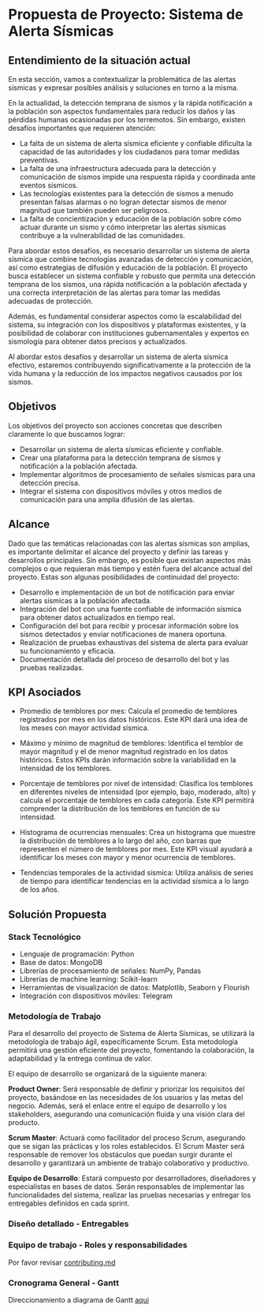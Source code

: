 # Propuesta de Proyecto: Sistema de Alerta Sísmicas

## Entendimiento de la situación actual

En esta sección, vamos a contextualizar la problemática de las alertas sísmicas y expresar posibles análisis y soluciones en torno a la misma.

En la actualidad, la detección temprana de sismos y la rápida notificación a la población son aspectos fundamentales para reducir los daños y las pérdidas humanas ocasionadas por los terremotos. Sin embargo, existen desafíos importantes que requieren atención:

- La falta de un sistema de alerta sísmica eficiente y confiable dificulta la capacidad de las autoridades y los ciudadanos para tomar medidas preventivas.
- La falta de una infraestructura adecuada para la detección y comunicación de sismos impide una respuesta rápida y coordinada ante eventos sísmicos.
- Las tecnologías existentes para la detección de sismos a menudo presentan falsas alarmas o no logran detectar sismos de menor magnitud que también pueden ser peligrosos.
- La falta de concientización y educación de la población sobre cómo actuar durante un sismo y cómo interpretar las alertas sísmicas contribuye a la vulnerabilidad de las comunidades.

Para abordar estos desafíos, es necesario desarrollar un sistema de alerta sísmica que combine tecnologías avanzadas de detección y comunicación, así como estrategias de difusión y educación de la población. El proyecto busca establecer un sistema confiable y robusto que permita una detección temprana de los sismos, una rápida notificación a la población afectada y una correcta interpretación de las alertas para tomar las medidas adecuadas de protección.

Además, es fundamental considerar aspectos como la escalabilidad del sistema, su integración con los dispositivos y plataformas existentes, y la posibilidad de colaborar con instituciones gubernamentales y expertos en sismología para obtener datos precisos y actualizados.

Al abordar estos desafíos y desarrollar un sistema de alerta sísmica efectivo, estaremos contribuyendo significativamente a la protección de la vida humana y la reducción de los impactos negativos causados por los sismos.

## Objetivos

Los objetivos del proyecto son acciones concretas que describen claramente lo que buscamos lograr:

- Desarrollar un sistema de alerta sísmicas eficiente y confiable.
- Crear una plataforma para la detección temprana de sismos y notificación a la población afectada.
- Implementar algoritmos de procesamiento de señales sísmicas para una detección precisa.
- Integrar el sistema con dispositivos móviles y otros medios de comunicación para una amplia difusión de las alertas.

## Alcance

Dado que las temáticas relacionadas con las alertas sísmicas son amplias, es importante delimitar el alcance del proyecto y definir las tareas y desarrollos principales. Sin embargo, es posible que existan aspectos más complejos o que requieran más tiempo y estén fuera del alcance actual del proyecto. Estas son algunas posibilidades de continuidad del proyecto:

- Desarrollo e implementación de un bot de notificación para enviar alertas sísmicas a la población afectada.
- Integración del bot con una fuente confiable de información sísmica para obtener datos actualizados en tiempo real.
- Configuración del bot para recibir y procesar información sobre los sismos detectados y enviar notificaciones de manera oportuna.
- Realización de pruebas exhaustivas del sistema de alerta para evaluar su funcionamiento y eficacia.
- Documentación detallada del proceso de desarrollo del bot y las pruebas realizadas.


## KPI Asociados
- Promedio de temblores por mes: Calcula el promedio de temblores registrados por mes en los datos históricos. Este KPI  dará una idea de los meses con mayor actividad sísmica.

- Máximo y mínimo de magnitud de temblores: Identifica el temblor de mayor magnitud y el de menor magnitud registrado en los datos históricos. Estos KPIs darán información sobre la variabilidad en la intensidad de los temblores.

- Porcentaje de temblores por nivel de intensidad: Clasifica los temblores en diferentes niveles de intensidad (por ejemplo, bajo, moderado, alto) y calcula el porcentaje de temblores en cada categoría. Este KPI  permitirá comprender la distribución de los temblores en función de su intensidad.

- Histograma de ocurrencias mensuales: Crea un histograma que muestre la distribución de temblores a lo largo del año, con barras que representen el número de temblores por mes. Este KPI visual ayudará a identificar los meses con mayor y menor ocurrencia de temblores.

- Tendencias temporales de la actividad sísmica: Utiliza análisis de series de tiempo para identificar tendencias en la actividad sísmica a lo largo de los años.


## Solución Propuesta
### Stack Tecnológico
- Lenguaje de programación: Python
- Base de datos: MongoDB
- Librerías de procesamiento de señales: NumPy, Pandas
- Librerías de machine learning: Scikit-learn
- Herramientas de visualización de datos: Matplotlib, Seaborn y Flourish
- Integración con dispositivos móviles: Telegram

### Metodología de Trabajo
Para el desarrollo del proyecto de Sistema de Alerta Sísmicas, se utilizará la metodología de trabajo ágil, específicamente Scrum. Esta metodología permitirá una gestión eficiente del proyecto, fomentando la colaboración, la adaptabilidad y la entrega continua de valor.

El equipo de desarrollo se organizará de la siguiente manera:

**Product Owner**: Será responsable de definir y priorizar los requisitos del proyecto, basándose en las necesidades de los usuarios y las metas del negocio. Además, será el enlace entre el equipo de desarrollo y los stakeholders, asegurando una comunicación fluida y una visión clara del producto.

**Scrum Master**: Actuará como facilitador del proceso Scrum, asegurando que se sigan las prácticas y los roles establecidos. El Scrum Master será responsable de remover los obstáculos que puedan surgir durante el desarrollo y garantizará un ambiente de trabajo colaborativo y productivo.

**Equipo de Desarrollo**: Estará compuesto por desarrolladores, diseñadores y especialistas en bases de datos. Serán responsables de implementar las funcionalidades del sistema, realizar las pruebas necesarias y entregar los entregables definidos en cada sprint.

### Diseño detallado - Entregables
### Equipo de trabajo - Roles y responsabilidades
Por favor revisar [contributing.md](https://github.com/Magic-Mario/sismos_henry/blob/master/documentation/contributing.md)
### Cronograma General - Gantt
Direccionamiento a diagrama de Gantt [aqui](https://github.com/Magic-Mario/sismos_henry/blob/master/documentation/diag_gantt/PF-Henry-diagrama_gantt.pdf) 
